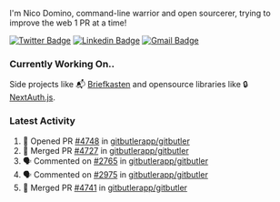 
I'm Nico Domino, command-line warrior and open sourcerer, trying to improve the web 1 PR at a time!

[![Twitter Badge](https://img.shields.io/badge/-@ndom91-1ca0f1?style=flat-square&labelColor=1ca0f1&logo=twitter&logoColor=white&link=https://twitter.com/ndom91)](https://twitter.com/ndom91) [![Linkedin Badge](https://img.shields.io/badge/-ndom91-blue?style=flat-square&logo=Linkedin&logoColor=white&link=https://www.linkedin.com/in/ndom91/)](https://www.linkedin.com/in/ndom91/) [![Gmail Badge](https://img.shields.io/badge/-yo@ndo.dev-c14438?style=flat-square&logo=mail.ru&logoColor=white&link=mailto:yo@ndo.dev)](mailto:yo@ndo.dev)

### Currently Working On..

Side projects like 📬 [Briefkasten](https://briefkastenhq.com) and opensource libraries like 🔒 [NextAuth.js](https://github.com/nextauthjs/next-auth).

<!--START_SECTION_PROFILE_VIEWS:readme-info-->
<!--END_SECTION_PROFILE_VIEWS:readme-info-->

<!--START_SECTION_DAILY_COMMIT:readme-info-->
<!--END_SECTION_DAILY_COMMIT:readme-info-->

<!--START_SECTION_WEEKLY_COMMIT:readme-info-->
<!--END_SECTION_WEEKLY_COMMIT:readme-info-->

### Latest Activity

<!--START_SECTION:activity-->
1. 💪 Opened PR [#4748](https://github.com/gitbutlerapp/gitbutler/pull/4748) in [gitbutlerapp/gitbutler](https://github.com/gitbutlerapp/gitbutler)
2. 🎉 Merged PR [#4727](https://github.com/gitbutlerapp/gitbutler/pull/4727) in [gitbutlerapp/gitbutler](https://github.com/gitbutlerapp/gitbutler)
3. 🗣 Commented on [#2765](https://github.com/gitbutlerapp/gitbutler/issues/2765#issuecomment-2306665214) in [gitbutlerapp/gitbutler](https://github.com/gitbutlerapp/gitbutler)
4. 🗣 Commented on [#2975](https://github.com/gitbutlerapp/gitbutler/issues/2975#issuecomment-2306664840) in [gitbutlerapp/gitbutler](https://github.com/gitbutlerapp/gitbutler)
5. 🎉 Merged PR [#4741](https://github.com/gitbutlerapp/gitbutler/pull/4741) in [gitbutlerapp/gitbutler](https://github.com/gitbutlerapp/gitbutler)
<!--END_SECTION:activity-->
